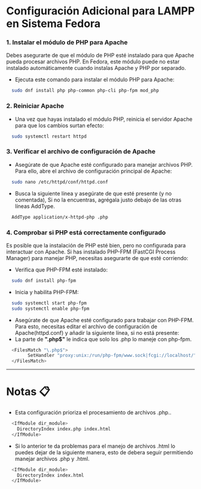 # Configuración Adicional para LAMPP en Sistema Fedora

### 1. Instalar el módulo de PHP para Apache

Debes asegurarte de que el módulo de PHP esté instalado para que Apache pueda procesar archivos PHP. En Fedora, este módulo puede no estar instalado automáticamente cuando instalas Apache y PHP por separado.

- Ejecuta este comando para instalar el módulo PHP para Apache:

```bash
  sudo dnf install php php-common php-cli php-fpm mod_php
```

### 2. Reiniciar Apache

- Una vez que hayas instalado el módulo PHP, reinicia el servidor Apache para que los cambios surtan efecto:

```bash
  sudo systemctl restart httpd
```

### 3. Verificar el archivo de configuración de Apache

- Asegúrate de que Apache esté configurado para manejar archivos PHP. Para ello, abre el archivo de configuración principal de Apache:

```bash
  sudo nano /etc/httpd/conf/httpd.conf
```

- Busca la siguiente línea y asegúrate de que esté presente (y no comentada), Si no la encuentras, agrégala justo debajo de las otras líneas AddType.

```bash
  AddType application/x-httpd-php .php
```

### 4. Comprobar si PHP está correctamente configurado

Es posible que la instalación de PHP esté bien, pero no configurada para interactuar con Apache. Si has instalado PHP-FPM (FastCGI Process Manager) para manejar PHP, necesitas asegurarte de que esté corriendo:

- Verifica que PHP-FPM esté instalado:

```bash
  sudo dnf install php-fpm
```

- Inicia y habilita PHP-FPM:

```bash
  sudo systemctl start php-fpm
  sudo systemctl enable php-fpm
```

- Asegúrate de que Apache esté configurado para trabajar con PHP-FPM. Para esto, necesitas editar el archivo de configuración de Apache(httpd.conf) y añadir la siguiente línea, si no está presente:
- La parte de **"\.php$"** le indica que solo los .php lo maneje con php-fpm.

```bash
  <FilesMatch "\.php$">
        SetHandler "proxy:unix:/run/php-fpm/www.sock|fcgi://localhost/"
  </FilesMatch>
```

---

# Notas 📋

- Esta configuración prioriza el procesamiento de archivos .php..

```bash
  <IfModule dir_module>
    DirectoryIndex index.php index.html
  </IfModule>
```

- Si lo anterior te da problemas para el manejo de archivos .html lo puedes dejar de la siguiente manera, esto de debera seguir permitiendo manejar archivos .php y .html.

```bash
  <IfModule dir_module>
    DirectoryIndex index.html
  </IfModule>
```
